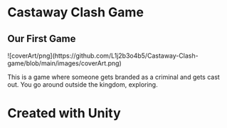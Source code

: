 <h1>Castaway Clash Game<br></h1>
<h2>Our First Game<br></h2>
![coverArt/png](https://github.com/L1j2b3o4b5/Castaway-Clash-game/blob/main/images/coverArt.png)
<p>This is a game where someone gets branded as a criminal and gets cast out. You go around outside the kingdom, exploring.</p>
<h1>Created with Unity</h1>
